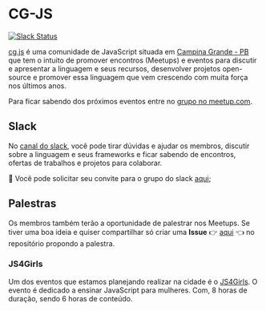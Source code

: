 # CG-JS

[![Slack Status](https://cg-js.herokuapp.com/badge.svg)](https://cg-js.herokuapp.com/)

[cg.js](https://github.com/cg-js) é uma comunidade de JavaScript situada em [Campina Grande - PB](https://pt.wikipedia.org/wiki/Campina_Grande) que tem o intuito de promover encontros (Meetups) e eventos para discutir e apresentar a linguagem e seus recursos, desenvolver projetos open-source e promover essa linguagem que vem crescendo com muita força nos últimos anos.

Para ficar sabendo dos próximos eventos entre no [grupo no meetup.com](http://www.meetup.com/pt-BR/campina-grande-js/).

## Slack

No [canal do slack](https://cg-js.slack.com), você pode tirar dúvidas e ajudar os membros, discutir sobre a linguagem e seus frameworks e ficar sabendo de encontros, ofertas de trabalhos e projetos para colaborar.

:loudspeaker: Você pode solicitar seu convite para o grupo do slack [aqui](https://cg-js.herokuapp.com/);

## Palestras

Os membros também terão a oportunidade de palestrar nos Meetups. Se tiver uma boa ideia e quiser compartilhar só criar uma **Issue** :point_right: [aqui](https://github.com/cg-js/cg-js/issues) :point_left: no repositório propondo a palestra.

### JS4Girls

Um dos eventos que estamos planejando realizar na cidade é o [JS4Girls](http://js4girls.com/). O evento é dedicado a ensinar JavaScript para mulheres. Com, 8 horas de duração, sendo 6 horas de conteúdo.

